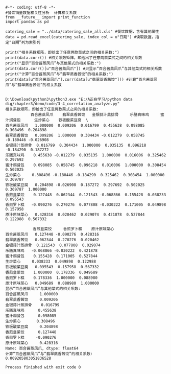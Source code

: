 
    #-*- coding: utf-8 -*-
    #餐饮销量数据相关性分析  计算相关系数
    from __future__ import print_function
    import pandas as pd
    
    catering_sale = "../data/catering_sale_all.xls" #餐饮数据，含有其他属性
    data = pd.read_excel(catering_sale, index_col = u"日期") #读取数据，指定“日期”列为索引列
    
    print("相关系数矩阵，即给出了任意两款菜式之间的相关系数:")
    print(data.corr()) #相关系数矩阵，即给出了任意两款菜式之间的相关系数
    print("显示“百合酱蒸凤爪”与其他菜式的相关系数:")
    print(data.corr()[u"百合酱蒸凤爪"]) #只显示“百合酱蒸凤爪”与其他菜式的相关系数
    print("计算“百合酱蒸凤爪”与“翡翠蒸香茜饺”的相关系数:")
    print(data[u"百合酱蒸凤爪"].corr(data[u"翡翠蒸香茜饺"])) #计算“百合酱蒸凤爪”与“翡翠蒸香茜饺”的相关系数
    
    
    D:\Download\python3\python3.exe "E:/A正在学习/python data dig/chapter3/demo/code/3-4_correlation_analyze.py"
    相关系数矩阵，即给出了任意两款菜式之间的相关系数:
               百合酱蒸凤爪    翡翠蒸香茜饺   金银蒜汁蒸排骨     乐膳真味鸡     蜜汁焗餐包      生炒菜心    铁板酸菜豆腐  \
    百合酱蒸凤爪   1.000000  0.009206  0.016799  0.455638  0.098085  0.308496  0.204898   
    翡翠蒸香茜饺   0.009206  1.000000  0.304434 -0.012279  0.058745 -0.180446 -0.026908   
    金银蒜汁蒸排骨  0.016799  0.304434  1.000000  0.035135  0.096218 -0.184290  0.187272   
    乐膳真味鸡    0.455638 -0.012279  0.035135  1.000000  0.016006  0.325462  0.297692   
    蜜汁焗餐包    0.098085  0.058745  0.096218  0.016006  1.000000  0.308454  0.502025   
    生炒菜心     0.308496 -0.180446 -0.184290  0.325462  0.308454  1.000000  0.369787   
    铁板酸菜豆腐   0.204898 -0.026908  0.187272  0.297692  0.502025  0.369787  1.000000   
    香煎韭菜饺    0.127448  0.062344  0.121543 -0.068866  0.155428  0.038233  0.095543   
    香煎罗卜糕   -0.090276  0.270276  0.077808 -0.030222  0.171005  0.049898  0.157958   
    原汁原味菜心   0.428316  0.020462  0.029074  0.421878  0.527844  0.122988  0.567332   
    
                香煎韭菜饺     香煎罗卜糕    原汁原味菜心  
    百合酱蒸凤爪   0.127448 -0.090276  0.428316  
    翡翠蒸香茜饺   0.062344  0.270276  0.020462  
    金银蒜汁蒸排骨  0.121543  0.077808  0.029074  
    乐膳真味鸡   -0.068866 -0.030222  0.421878  
    蜜汁焗餐包    0.155428  0.171005  0.527844  
    生炒菜心     0.038233  0.049898  0.122988  
    铁板酸菜豆腐   0.095543  0.157958  0.567332  
    香煎韭菜饺    1.000000  0.178336  0.049689  
    香煎罗卜糕    0.178336  1.000000  0.088980  
    原汁原味菜心   0.049689  0.088980  1.000000  
    显示“百合酱蒸凤爪”与其他菜式的相关系数:
    百合酱蒸凤爪     1.000000
    翡翠蒸香茜饺     0.009206
    金银蒜汁蒸排骨    0.016799
    乐膳真味鸡      0.455638
    蜜汁焗餐包      0.098085
    生炒菜心       0.308496
    铁板酸菜豆腐     0.204898
    香煎韭菜饺      0.127448
    香煎罗卜糕     -0.090276
    原汁原味菜心     0.428316
    Name: 百合酱蒸凤爪, dtype: float64
    计算“百合酱蒸凤爪”与“翡翠蒸香茜饺”的相关系数:
    0.009205803051836528
    
    Process finished with exit code 0

